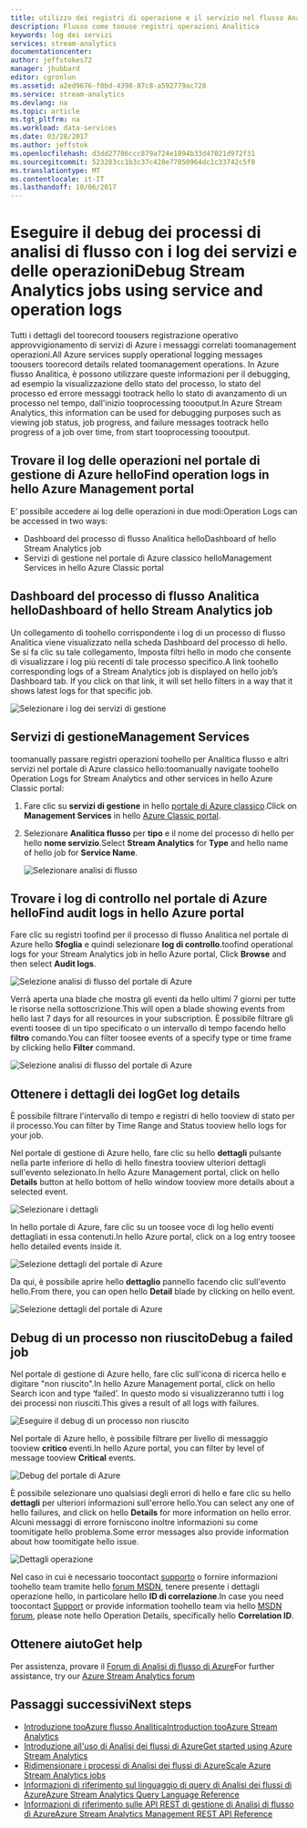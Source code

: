 ```yaml
---
title: utilizzo dei registri di operazione e il servizio nel flusso Analitica aaaDebug | Documenti Microsoft
description: Flusso come toouse registri operazioni Analitica
keywords: log dei servizi
services: stream-analytics
documentationcenter: 
author: jeffstokes72
manager: jhubbard
editor: cgronlun
ms.assetid: a2ed9676-f0bd-4398-87c8-a592779ac728
ms.service: stream-analytics
ms.devlang: na
ms.topic: article
ms.tgt_pltfrm: na
ms.workload: data-services
ms.date: 03/28/2017
ms.author: jeffstok
ms.openlocfilehash: d3dd27706ccc879a724e1894b33d47021d972f31
ms.sourcegitcommit: 523283cc1b3c37c428e77850964dc1c33742c5f0
ms.translationtype: MT
ms.contentlocale: it-IT
ms.lasthandoff: 10/06/2017
---
```

# <a name="debug-stream-analytics-jobs-using-service-and-operation-logs"></a><span data-ttu-id="f0e5c-104">Eseguire il debug dei processi di analisi di flusso con i log dei servizi e delle operazioni</span><span class="sxs-lookup"><span data-stu-id="f0e5c-104">Debug Stream Analytics jobs using service and operation logs</span></span>
<span data-ttu-id="f0e5c-105">Tutti i dettagli del toorecord toousers registrazione operativo approvvigionamento di servizi di Azure i messaggi correlati toomanagement operazioni.</span><span class="sxs-lookup"><span data-stu-id="f0e5c-105">All Azure services supply operational logging messages toousers toorecord details related toomanagement operations.</span></span> <span data-ttu-id="f0e5c-106">In Azure flusso Analitica, è possono utilizzare queste informazioni per il debugging, ad esempio la visualizzazione dello stato del processo, lo stato del processo ed errore messaggi tootrack hello lo stato di avanzamento di un processo nel tempo, dall'inizio tooprocessing toooutput.</span><span class="sxs-lookup"><span data-stu-id="f0e5c-106">In Azure Stream Analytics, this information can be used for debugging purposes such as viewing job status, job progress, and failure messages tootrack hello progress of a job over time, from start tooprocessing toooutput.</span></span>

## <a name="find-operation-logs-in-hello-azure-management-portal"></a><span data-ttu-id="f0e5c-107">Trovare il log delle operazioni nel portale di gestione di Azure hello</span><span class="sxs-lookup"><span data-stu-id="f0e5c-107">Find operation logs in hello Azure Management portal</span></span>
<span data-ttu-id="f0e5c-108">E’ possibile accedere ai log delle operazioni in due modi:</span><span class="sxs-lookup"><span data-stu-id="f0e5c-108">Operation Logs can be accessed in two ways:</span></span>  

* <span data-ttu-id="f0e5c-109">Dashboard del processo di flusso Analitica hello</span><span class="sxs-lookup"><span data-stu-id="f0e5c-109">Dashboard of hello Stream Analytics job</span></span>  
* <span data-ttu-id="f0e5c-110">Servizi di gestione nel portale di Azure classico hello</span><span class="sxs-lookup"><span data-stu-id="f0e5c-110">Management Services in hello Azure Classic portal</span></span>  

## <a name="dashboard-of-hello-stream-analytics-job"></a><span data-ttu-id="f0e5c-111">Dashboard del processo di flusso Analitica hello</span><span class="sxs-lookup"><span data-stu-id="f0e5c-111">Dashboard of hello Stream Analytics job</span></span>
<span data-ttu-id="f0e5c-112">Un collegamento di toohello corrispondente i log di un processo di flusso Analitica viene visualizzato nella scheda Dashboard del processo di hello. Se si fa clic su tale collegamento, Imposta filtri hello in modo che consente di visualizzare i log più recenti di tale processo specifico.</span><span class="sxs-lookup"><span data-stu-id="f0e5c-112">A link toohello corresponding logs of a Stream Analytics job is displayed on hello job’s Dashboard tab. If you click on that link, it will set hello filters in a way that it shows latest logs for that specific job.</span></span>

  ![Selezionare i log dei servizi di gestione](./media/stream-analytics-operation-logs/01-stream-analytics-operation-logs.png)  

## <a name="management-services"></a><span data-ttu-id="f0e5c-114">Servizi di gestione</span><span class="sxs-lookup"><span data-stu-id="f0e5c-114">Management Services</span></span>
<span data-ttu-id="f0e5c-115">toomanually passare registri operazioni toohello per Analitica flusso e altri servizi nel portale di Azure classico hello:</span><span class="sxs-lookup"><span data-stu-id="f0e5c-115">toomanually navigate toohello Operation Logs for Stream Analytics and other services in hello Azure Classic portal:</span></span>

1. <span data-ttu-id="f0e5c-116">Fare clic su **servizi di gestione** in hello [portale di Azure classico](https://manage.windowsazure.com).</span><span class="sxs-lookup"><span data-stu-id="f0e5c-116">Click on **Management Services** in hello [Azure Classic portal](https://manage.windowsazure.com).</span></span>
2. <span data-ttu-id="f0e5c-117">Selezionare **Analitica flusso** per **tipo** e il nome del processo di hello per hello **nome servizio**.</span><span class="sxs-lookup"><span data-stu-id="f0e5c-117">Select **Stream Analytics** for **Type** and hello name of hello job for **Service Name**.</span></span>  
   
   ![Selezionare analisi di flusso](./media/stream-analytics-operation-logs/02-stream-analytics-operation-logs.png)  

## <a name="find-audit-logs-in-hello-azure-portal"></a><span data-ttu-id="f0e5c-119">Trovare i log di controllo nel portale di Azure hello</span><span class="sxs-lookup"><span data-stu-id="f0e5c-119">Find audit logs in hello Azure portal</span></span>
<span data-ttu-id="f0e5c-120">Fare clic su registri toofind per il processo di flusso Analitica nel portale di Azure hello **Sfoglia** e quindi selezionare **log di controllo**.</span><span class="sxs-lookup"><span data-stu-id="f0e5c-120">toofind operational logs for your Stream Analytics job in hello Azure portal, Click **Browse** and then select **Audit logs**.</span></span>

  ![Selezione analisi di flusso del portale di Azure](./media/stream-analytics-operation-logs/06-stream-analytics-operation-logs.png)  

<span data-ttu-id="f0e5c-122">Verrà aperta una blade che mostra gli eventi da hello ultimi 7 giorni per tutte le risorse nella sottoscrizione.</span><span class="sxs-lookup"><span data-stu-id="f0e5c-122">This will open a blade showing events from hello last 7 days for all resources in your subscription.</span></span>  <span data-ttu-id="f0e5c-123">È possibile filtrare gli eventi toosee di un tipo specificato o un intervallo di tempo facendo hello **filtro** comando.</span><span class="sxs-lookup"><span data-stu-id="f0e5c-123">You can filter toosee events of a specify type or time frame by clicking hello **Filter** command.</span></span>

  ![Selezione analisi di flusso del portale di Azure](./media/stream-analytics-operation-logs/07-stream-analytics-operation-logs.png)  

## <a name="get-log-details"></a><span data-ttu-id="f0e5c-125">Ottenere i dettagli dei log</span><span class="sxs-lookup"><span data-stu-id="f0e5c-125">Get log details</span></span>
<span data-ttu-id="f0e5c-126">È possibile filtrare l'intervallo di tempo e registri di hello tooview di stato per il processo.</span><span class="sxs-lookup"><span data-stu-id="f0e5c-126">You can filter by Time Range and Status tooview hello logs for your job.</span></span>

<span data-ttu-id="f0e5c-127">Nel portale di gestione di Azure hello, fare clic su hello **dettagli** pulsante nella parte inferiore di hello di hello finestra tooview ulteriori dettagli sull'evento selezionato.</span><span class="sxs-lookup"><span data-stu-id="f0e5c-127">In hello Azure Management portal, click on hello **Details** button at hello bottom of hello window tooview more details about a selected event.</span></span> 

  ![Selezionare i dettagli](./media/stream-analytics-operation-logs/03-stream-analytics-operation-logs.png)  

<span data-ttu-id="f0e5c-129">In hello portale di Azure, fare clic su un toosee voce di log hello eventi dettagliati in essa contenuti.</span><span class="sxs-lookup"><span data-stu-id="f0e5c-129">In hello Azure portal, click on a log entry toosee hello detailed events inside it.</span></span>

  ![Selezione dettagli del portale di Azure](./media/stream-analytics-operation-logs/08-stream-analytics-operation-logs.png)  

<span data-ttu-id="f0e5c-131">Da qui, è possibile aprire hello **dettaglio** pannello facendo clic sull'evento hello.</span><span class="sxs-lookup"><span data-stu-id="f0e5c-131">From there, you can open hello **Detail** blade by clicking on hello event.</span></span>

  ![Selezione dettagli del portale di Azure](./media/stream-analytics-operation-logs/09-stream-analytics-operation-logs.png)  

## <a name="debug-a-failed-job"></a><span data-ttu-id="f0e5c-133">Debug di un processo non riuscito</span><span class="sxs-lookup"><span data-stu-id="f0e5c-133">Debug a failed job</span></span>
<span data-ttu-id="f0e5c-134">Nel portale di gestione di Azure hello, fare clic sull'icona di ricerca hello e digitare "non riuscito".</span><span class="sxs-lookup"><span data-stu-id="f0e5c-134">In hello Azure Management portal, click on hello Search icon and type ‘failed’.</span></span> <span data-ttu-id="f0e5c-135">In questo modo si visualizzeranno tutti i log dei processi non riusciti.</span><span class="sxs-lookup"><span data-stu-id="f0e5c-135">This gives a result of all logs with failures.</span></span> 

  ![Eseguire il debug di un processo non riuscito](./media/stream-analytics-operation-logs/04-stream-analytics-operation-logs.png)  

<span data-ttu-id="f0e5c-137">Nel portale di Azure hello, è possibile filtrare per livello di messaggio tooview **critico** eventi.</span><span class="sxs-lookup"><span data-stu-id="f0e5c-137">In hello Azure portal, you can filter by level of message tooview **Critical** events.</span></span>

  ![Debug del portale di Azure](./media/stream-analytics-operation-logs/10-stream-analytics-operation-logs.png)  

<span data-ttu-id="f0e5c-139">È possibile selezionare uno qualsiasi degli errori di hello e fare clic su hello **dettagli** per ulteriori informazioni sull'errore hello.</span><span class="sxs-lookup"><span data-stu-id="f0e5c-139">You can select any one of hello failures, and click on hello **Details** for more information on hello error.</span></span>  <span data-ttu-id="f0e5c-140">Alcuni messaggi di errore forniscono inoltre informazioni su come toomitigate hello problema.</span><span class="sxs-lookup"><span data-stu-id="f0e5c-140">Some error messages also provide information about how toomitigate hello issue.</span></span> 

  ![Dettagli operazione](./media/stream-analytics-operation-logs/05-stream-analytics-operation-logs.png)  

<span data-ttu-id="f0e5c-142">Nel caso in cui è necessario toocontact [supporto](https://azure.microsoft.com/support/options/) o fornire informazioni toohello team tramite hello [forum MSDN](https://social.msdn.microsoft.com/Forums/en-US/home?forum=AzureStreamAnalytics), tenere presente i dettagli operazione hello, in particolare hello **ID di correlazione**.</span><span class="sxs-lookup"><span data-stu-id="f0e5c-142">In case you need toocontact [Support](https://azure.microsoft.com/support/options/) or provide information toohello team via hello [MSDN forum](https://social.msdn.microsoft.com/Forums/en-US/home?forum=AzureStreamAnalytics), please note hello Operation Details, specifically hello **Correlation ID**.</span></span> 

## <a name="get-help"></a><span data-ttu-id="f0e5c-143">Ottenere aiuto</span><span class="sxs-lookup"><span data-stu-id="f0e5c-143">Get help</span></span>
<span data-ttu-id="f0e5c-144">Per assistenza, provare il [Forum di Analisi di flusso di Azure](https://social.msdn.microsoft.com/Forums/en-US/home?forum=AzureStreamAnalytics)</span><span class="sxs-lookup"><span data-stu-id="f0e5c-144">For further assistance, try our [Azure Stream Analytics forum](https://social.msdn.microsoft.com/Forums/en-US/home?forum=AzureStreamAnalytics)</span></span>

## <a name="next-steps"></a><span data-ttu-id="f0e5c-145">Passaggi successivi</span><span class="sxs-lookup"><span data-stu-id="f0e5c-145">Next steps</span></span>
* [<span data-ttu-id="f0e5c-146">Introduzione tooAzure flusso Analitica</span><span class="sxs-lookup"><span data-stu-id="f0e5c-146">Introduction tooAzure Stream Analytics</span></span>](stream-analytics-introduction.md)
* [<span data-ttu-id="f0e5c-147">Introduzione all'uso di Analisi dei flussi di Azure</span><span class="sxs-lookup"><span data-stu-id="f0e5c-147">Get started using Azure Stream Analytics</span></span>](stream-analytics-real-time-fraud-detection.md)
* [<span data-ttu-id="f0e5c-148">Ridimensionare i processi di Analisi dei flussi di Azure</span><span class="sxs-lookup"><span data-stu-id="f0e5c-148">Scale Azure Stream Analytics jobs</span></span>](stream-analytics-scale-jobs.md)
* [<span data-ttu-id="f0e5c-149">Informazioni di riferimento sul linguaggio di query di Analisi dei flussi di Azure</span><span class="sxs-lookup"><span data-stu-id="f0e5c-149">Azure Stream Analytics Query Language Reference</span></span>](https://msdn.microsoft.com/library/azure/dn834998.aspx)
* [<span data-ttu-id="f0e5c-150">Informazioni di riferimento sulle API REST di gestione di Analisi di flusso di Azure</span><span class="sxs-lookup"><span data-stu-id="f0e5c-150">Azure Stream Analytics Management REST API Reference</span></span>](https://msdn.microsoft.com/library/azure/dn835031.aspx)

